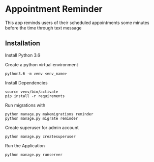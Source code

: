 # Appointment Reminder
This app reminds users of their scheduled appointments some minutes before the time through text message


## Installation
Install Python 3.6

Create a python virtual environment
```
python3.6 -m venv <env_name>
```
Install Dependencies
```
source venv/bin/activate
pip install -r requirements
```
Run migrations with 
```
python manage.py makemigrations reminder
python manage.py migrate reminder
```
Create superuser for admin account
```
python manage.py createsuperuser
```

Run the Application
```
python manage.py runserver
```